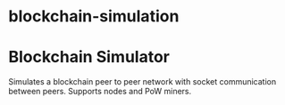 # blockchain-simulation

<h1>Blockchain Simulator</h1>
<p>Simulates a blockchain peer to peer network with socket communication between peers. Supports nodes and PoW miners.</p>

